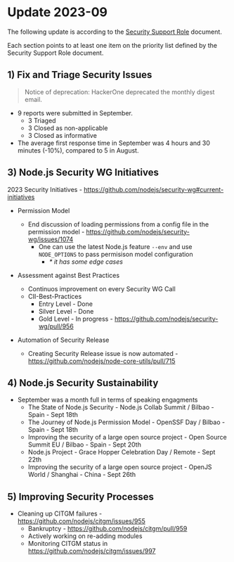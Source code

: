 # Update 2023-09

The following update is according to the [Security Support Role](./security-support-role.md) document.

Each section points to at least one item on the priority list defined by the Security Support Role document.

## 1) Fix and Triage Security Issues

> Notice of deprecation: HackerOne deprecated the monthly digest email.

* 9 reports were submitted in September.
  * 3 Triaged
  * 3 Closed as non-applicable
  * 3 Closed as informative
* The average first response time in September was 4 hours and 30 minutes (-10%), compared to 5 in August.

## 3) Node.js Security WG Initiatives

2023 Security Initiatives - https://github.com/nodejs/security-wg#current-initiatives

* Permission Model
  * End discussion of loading permissions from a config file in the permission model - https://github.com/nodejs/security-wg/issues/1074
    * One can use the latest Node.js feature `--env` and use `NODE_OPTIONS` to pass permisison model configuration
      * _* it has some edge cases_

* Assessment against Best Practices
  * Continuos improvement on every Security WG Call
  * CII-Best-Practices
    * Entry Level - Done
    * Silver Level - Done
    * Gold Level - In progress - https://github.com/nodejs/security-wg/pull/956

* Automation of Security Release
  * Creating Security Release issue is now automated - https://github.com/nodejs/node-core-utils/pull/715

## 4) Node.js Security Sustainability

* September was a month full in terms of speaking engagments
  * The State of Node.js Security - Node.js Collab Summit / Bilbao - Spain - Sept 18th
  * The Journey of Node.js Permission Model - OpenSSF Day / Bilbao - Spain - Sept 18th
  * Improving the security of a large open source project - Open Source Summit EU / Bilbao - Spain - Sept 20th
  * Node.js Project - Grace Hopper Celebration Day / Remote - Sept 22th
  * Improving the security of a large open source project - OpenJS World / Shanghai - China - Sept 26th

## 5) Improving Security Processes

* Cleaning up CITGM failures - https://github.com/nodejs/citgm/issues/955
  * Bankruptcy - https://github.com/nodejs/citgm/pull/959
  * Actively working on re-adding modules
  * Monitoring CITGM status in https://github.com/nodejs/citgm/issues/997
